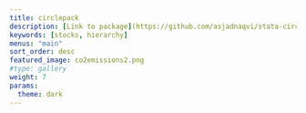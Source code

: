 ```yaml
---
title: circlepack
description: [Link to package](https://github.com/asjadnaqvi/stata-circlepack).
keywords: [stocks, hierarchy]
menus: "main"
sort_order: desc
featured_image: co2emissions2.png
#type: gallery
weight: 7
params:
  theme: dark
---
```

